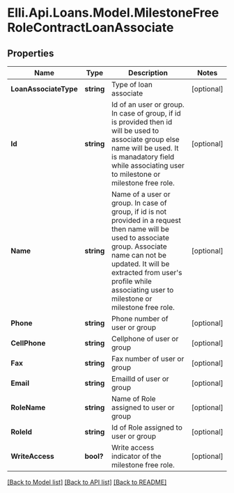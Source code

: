 # Elli.Api.Loans.Model.MilestoneFreeRoleContractLoanAssociate
## Properties

Name | Type | Description | Notes
------------ | ------------- | ------------- | -------------
**LoanAssociateType** | **string** | Type of loan associate | [optional] 
**Id** | **string** | Id of an user or group. In case of group, if id is provided then id will be used to associate group else name will be used. It is manadatory field while associating user to milestone or milestone free role. | [optional] 
**Name** | **string** | Name of a user or group. In case of group, if id is not provided in a request then name will be used to associate group. Associate name can not be updated. It will be extracted from user&#39;s profile while associating user to milestone or milestone free role. | [optional] 
**Phone** | **string** | Phone number of user or group | [optional] 
**CellPhone** | **string** | Cellphone of user or group | [optional] 
**Fax** | **string** | Fax number of user or group | [optional] 
**Email** | **string** | EmailId of user or group | [optional] 
**RoleName** | **string** | Name of Role assigned to user or group | [optional] 
**RoleId** | **string** | Id of Role assigned to user or group | [optional] 
**WriteAccess** | **bool?** | Write access indicator of the milestone free role. | [optional] 

[[Back to Model list]](../README.md#documentation-for-models) [[Back to API list]](../README.md#documentation-for-api-endpoints) [[Back to README]](../README.md)

